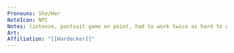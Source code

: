 ```yaml
---
Pronouns: She/Her
NoteIcon: NPC
Notes: (intense, pantsuit game on point, had to work twice as hard to get, here and isn’t about to let some punks ruin everything
Art: 
Affiliation: "[[Hardecker]]"
---
```

